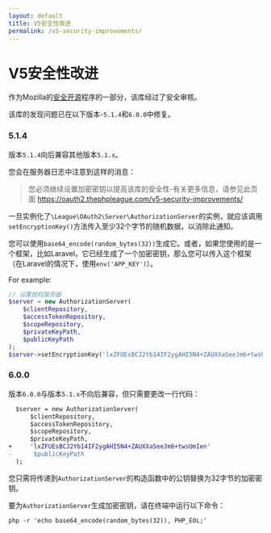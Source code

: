 ```yaml
---
layout: default
title: V5安全性改进
permalink: /v5-security-improvements/
---
```


# V5安全性改进

作为Mozilla的[安全开源](https://wiki.mozilla.org/MOSS/Secure_Open_Source)程序的一部分，该库经过了安全审核。

该库的发现问题已在以下版本-`5.1.4`和`6.0.0`中修复。

### 5.1.4

版本`5.1.4`向后兼容其他版本`5.1.x`。

您会在服务器日志中注意到这样的消息：

> 您必须继续设置加密密钥以提高该库的安全性-有关更多信息，请参见此页面 https://oauth2.thephpleague.com/v5-security-improvements/

一旦实例化了`\League\OAuth2\Server\AuthorizationServer`的实例，就应该调用`setEncryptionKey()`方法传入至少32个字节的随机数据，以消除此通知。

您可以使用`base64_encode(random_bytes(32))`生成它。或者，如果您使用的是一个框架，比如Laravel，它已经生成了一个加密密钥，那么您可以传入这个框架（在Laravel的情况下，使用`env('APP_KEY')`）。

For example:

```php
// 设置授权服务器
$server = new AuthorizationServer(
    $clientRepository,
    $accessTokenRepository,
    $scopeRepository,
    $privateKeyPath,
    $publicKeyPath
);
$server->setEncryptionKey('lxZFUEsBCJ2Yb14IF2ygAHI5N4+ZAUXXaSeeJm6+twsUmIen');
```

### 6.0.0

版本`6.0.0`与版本`5.1.x`不向后兼容，但只需要更改一行代码：

```patch
  $server = new AuthorizationServer(
      $clientRepository,
      $accessTokenRepository,
      $scopeRepository,
      $privateKeyPath,
+     'lxZFUEsBCJ2Yb14IF2ygAHI5N4+ZAUXXaSeeJm6+twsUmIen'
-      $publicKeyPath
  );
```

您只需将传递到`AuthorizationServer`的构造函数中的公钥替换为32字节的加密密钥。

要为`AuthorizationServer`生成加密密钥，请在终端中运行以下命令：

~~~ shell
php -r 'echo base64_encode(random_bytes(32)), PHP_EOL;'
~~~
